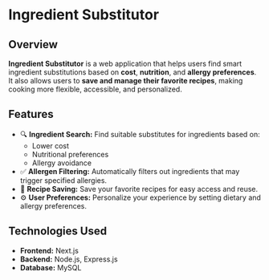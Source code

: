 # Ingredient Substitutor

## Overview
**Ingredient Substitutor** is a web application that helps users find smart ingredient substitutions based on **cost**, **nutrition**, and **allergy preferences**. It also allows users to **save and manage their favorite recipes**, making cooking more flexible, accessible, and personalized.

## Features
- 🔍 **Ingredient Search:** Find suitable substitutes for ingredients based on:
  - Lower cost
  - Nutritional preferences
  - Allergy avoidance
- ✅ **Allergen Filtering:** Automatically filters out ingredients that may trigger specified allergies.
- 🧾 **Recipe Saving:** Save your favorite recipes for easy access and reuse.
- ⚙️ **User Preferences:** Personalize your experience by setting dietary and allergy preferences.

## Technologies Used
- **Frontend:** Next.js
- **Backend:** Node.js, Express.js
- **Database:** MySQL